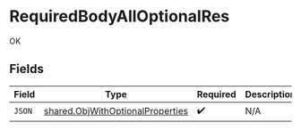 # RequiredBodyAllOptionalRes

OK


## Fields

| Field                                                                                       | Type                                                                                        | Required                                                                                    | Description                                                                                 |
| ------------------------------------------------------------------------------------------- | ------------------------------------------------------------------------------------------- | ------------------------------------------------------------------------------------------- | ------------------------------------------------------------------------------------------- |
| `JSON`                                                                                      | [shared.ObjWithOptionalProperties](../../../pkg/models/shared/objwithoptionalproperties.md) | :heavy_check_mark:                                                                          | N/A                                                                                         |